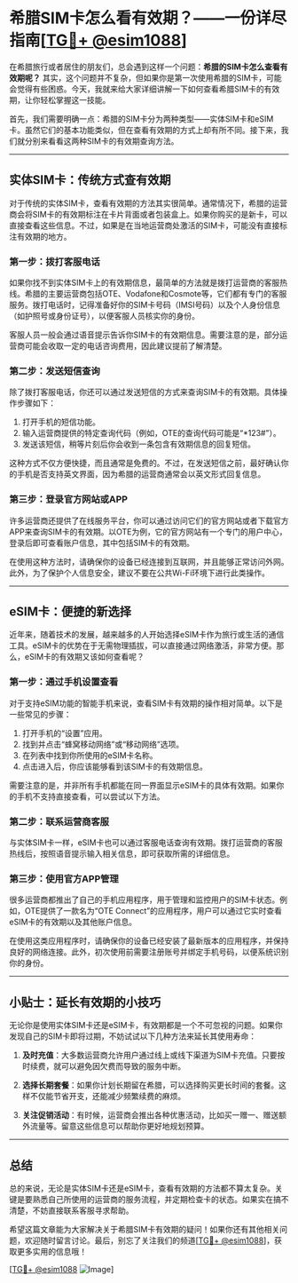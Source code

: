 # 希腊SIM卡怎么看有效期？——一份详尽指南[[TG💪+ @esim1088](https://t.me/s/esim1088)]

在希腊旅行或者居住的朋友们，总会遇到这样一个问题：**希腊的SIM卡怎么查看有效期呢？** 其实，这个问题并不复杂，但如果你是第一次使用希腊的SIM卡，可能会觉得有些困惑。今天，我就来给大家详细讲解一下如何查看希腊SIM卡的有效期，让你轻松掌握这一技能。

首先，我们需要明确一点：希腊的SIM卡分为两种类型——实体SIM卡和eSIM卡。虽然它们的基本功能类似，但在查看有效期的方式上却有所不同。接下来，我们就分别来看看这两种SIM卡的有效期查询方法。

---

## 实体SIM卡：传统方式查有效期

对于传统的实体SIM卡，查看有效期的方法其实很简单。通常情况下，希腊的运营商会将SIM卡的有效期标注在卡片背面或者包装盒上。如果你购买的是新卡，可以直接查看这些信息。不过，如果是在当地运营商处激活的SIM卡，可能没有直接标注有效期的地方。

### **第一步：拨打客服电话**

如果你找不到实体SIM卡上的有效期信息，最简单的方法就是拨打运营商的客服热线。希腊的主要运营商包括OTE、Vodafone和Cosmote等，它们都有专门的客服服务。拨打电话时，记得准备好你的SIM卡号码（IMSI号码）以及个人身份信息（如护照号或身份证号），以便客服人员核实你的身份。

客服人员一般会通过语音提示告诉你SIM卡的有效期信息。需要注意的是，部分运营商可能会收取一定的电话咨询费用，因此建议提前了解清楚。

### **第二步：发送短信查询**

除了拨打客服电话，你还可以通过发送短信的方式来查询SIM卡的有效期。具体操作步骤如下：

1. 打开手机的短信功能。
2. 输入运营商提供的特定查询代码（例如，OTE的查询代码可能是“*123#”）。
3. 发送该短信，稍等片刻后你会收到一条包含有效期信息的回复短信。

这种方式不仅方便快捷，而且通常是免费的。不过，在发送短信之前，最好确认你的手机是否支持英文界面，因为希腊的运营商通常会以英文形式回复信息。

### **第三步：登录官方网站或APP**

许多运营商还提供了在线服务平台，你可以通过访问它们的官方网站或者下载官方APP来查询SIM卡的有效期。以OTE为例，它的官方网站有一个专门的用户中心，登录后即可查看账户信息，其中包括SIM卡的有效期。

在使用这种方法时，请确保你的设备已经连接到互联网，并且能够正常访问外网。此外，为了保护个人信息安全，建议不要在公共Wi-Fi环境下进行此类操作。

---

## eSIM卡：便捷的新选择

近年来，随着技术的发展，越来越多的人开始选择eSIM卡作为旅行或生活的通信工具。eSIM卡的优势在于无需物理插拔，可以直接通过网络激活，非常方便。那么，eSIM卡的有效期又该如何查看呢？

### **第一步：通过手机设置查看**

对于支持eSIM功能的智能手机来说，查看SIM卡有效期的操作相对简单。以下是一些常见的步骤：

1. 打开手机的“设置”应用。
2. 找到并点击“蜂窝移动网络”或“移动网络”选项。
3. 在列表中找到你所使用的eSIM卡名称。
4. 点击进入后，你应该能够看到该SIM卡的有效期信息。

需要注意的是，并非所有手机都能在同一界面显示eSIM卡的具体有效期。如果你的手机不支持直接查看，可以尝试以下方法。

### **第二步：联系运营商客服**

与实体SIM卡一样，eSIM卡也可以通过客服电话查询有效期。拨打运营商的客服热线后，按照语音提示输入相关信息，即可获取所需的详细信息。

### **第三步：使用官方APP管理**

很多运营商都推出了自己的手机应用程序，用于管理和监控用户的SIM卡状态。例如，OTE提供了一款名为“OTE Connect”的应用程序，用户可以通过它实时查看eSIM卡的有效期以及其他账户信息。

在使用这类应用程序时，请确保你的设备已经安装了最新版本的应用程序，并保持良好的网络连接。此外，初次使用前需要注册账号并绑定手机号码，以便系统识别你的身份。

---

## 小贴士：延长有效期的小技巧

无论你是使用实体SIM卡还是eSIM卡，有效期都是一个不可忽视的问题。如果你发现自己的SIM卡即将过期，不妨试试以下几种方法来延长其使用寿命：

1. **及时充值**：大多数运营商允许用户通过线上或线下渠道为SIM卡充值。只要按时续费，就可以避免因欠费而导致的服务中断。
   
2. **选择长期套餐**：如果你计划长期留在希腊，可以选择购买更长时间的套餐。这样不仅能节省开支，还能减少频繁续费的麻烦。

3. **关注促销活动**：有时候，运营商会推出各种优惠活动，比如买一赠一、赠送额外流量等。留意这些信息可以帮助你更好地规划预算。

---

## 总结

总的来说，无论是实体SIM卡还是eSIM卡，查看有效期的方法都不算太复杂。关键是要熟悉自己所使用的运营商的服务流程，并定期检查卡的状态。如果实在搞不清楚，不妨直接联系客服寻求帮助。

希望这篇文章能为大家解决关于希腊SIM卡有效期的疑问！如果你还有其他相关问题，欢迎随时留言讨论。最后，别忘了关注我们的频道[[TG💪+ @esim1088](https://t.me/s/esim1088)]，获取更多实用的信息哦！

[[TG💪+ @esim1088](https://t.me/s/esim1088) ![Image](https://i.postimg.cc/4NQfJmqS/Snipaste-2025-05-13-00-14-12.png)]